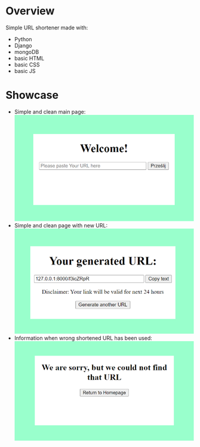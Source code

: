 # Overview
Simple URL shortener made with:
* Python
* Django
* mongoDB
* basic HTML
* basic CSS
* basic JS

# Showcase
* Simple and clean main page:
![main_page](https://github.com/AronRynkiewicz/url_shortener/blob/master/showcase%20imgs/main_page.png)
* Simple and clean page with new URL:
![new_url_page](https://github.com/AronRynkiewicz/url_shortener/blob/master/showcase%20imgs/generated_url_page.png)
* Information when wrong shortened URL has been used:
![wrong_url_page](https://github.com/AronRynkiewicz/url_shortener/blob/master/showcase%20imgs/wrong_url_page.png)
